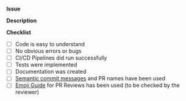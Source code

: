 **Issue**

**Description**

**Checklist**

-   [ ] Code is easy to understand
-   [ ] No obvious errors or bugs
-   [ ] CI/CD Pipelines did run successfully
-   [ ] Tests were implemented
-   [ ] Documentation was created
-   [ ] [Semantic commit messages](https://gist.github.com/joshbuchea/6f47e86d2510bce28f8e7f42ae84c716) and PR names have been used
-   [ ] [Emoji Guide](https://github.com/erikthedeveloper/code-review-emoji-guide) for PR Reviews has been used (to be checked by the reviewer)
